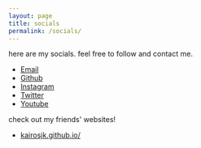 ```yaml
---
layout: page
title: socials
permalink: /socials/
---
```


here are my socials. feel free to follow and contact me. 

- [Email](mailto:macalua.gerard@gmail.com)
- [Github](https://github.com/Procinogen)
- [Instagram](https://www.instagram.com/procinogen/)
- [Twitter](https://twitter.com/Procinogen)
- [Youtube](https://www.youtube.com/channel/UCEO6q5zKo43cmbk1OHqbtJQ)

check out my friends' websites!
- [kairosjk.github.io/](https://kairosjk.github.io/)